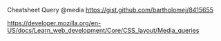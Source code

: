 

Cheatsheet Query @media 
https://gist.github.com/bartholomej/8415655

https://developer.mozilla.org/en-US/docs/Learn_web_development/Core/CSS_layout/Media_queries
